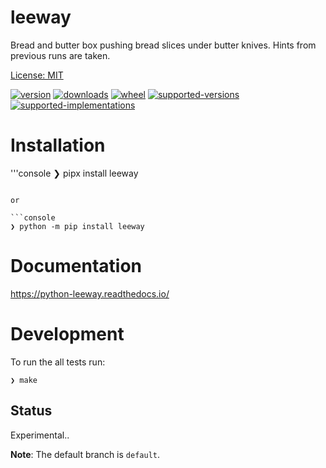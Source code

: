 # leeway

Bread and butter box pushing bread slices under butter knives. Hints from previous runs are taken.

<!-- TODO: Third party dependencies are documented in the folder [docs/third-party](docs/third-party/README.md). -->

[License: MIT](https://github.com/sthagen/leeway/blob/default/LICENSE)

[![version](https://img.shields.io/pypi/v/leeway.svg?style=flat)](https://pypi.python.org/pypi/leeway/)
[![downloads](https://pepy.tech/badge/leeway/month)](https://pepy.tech/project/leeway)
[![wheel](https://img.shields.io/pypi/wheel/leeway.svg?style=flat)](https://pypi.python.org/pypi/leeway/)
[![supported-versions](https://img.shields.io/pypi/pyversions/leeway.svg?style=flat)](https://pypi.python.org/pypi/leeway/)
[![supported-implementations](https://img.shields.io/pypi/implementation/leeway.svg?style=flat)](https://pypi.python.org/pypi/leeway/)

# Installation

'''console
❯ pipx install leeway
```

or

```console
❯ python -m pip install leeway
```
# Documentation

https://python-leeway.readthedocs.io/

# Development

To run the all tests run:

```console
❯ make
```

## Status

Experimental..

**Note**: The default branch is `default`.
